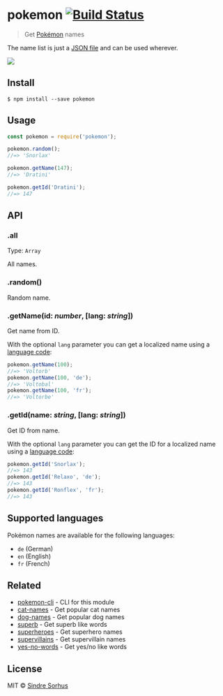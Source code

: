 # pokemon [![Build Status](https://travis-ci.org/sindresorhus/pokemon.svg?branch=master)](https://travis-ci.org/sindresorhus/pokemon)

> Get [Pokémon](https://en.wikipedia.org/wiki/Pok%C3%A9mon) names

The name list is just a [JSON file](pokemon.json) and can be used wherever.

![](header.jpg)


## Install

```
$ npm install --save pokemon
```


## Usage

```js
const pokemon = require('pokemon');

pokemon.random();
//=> 'Snorlax'

pokemon.getName(147);
//=> 'Dratini'

pokemon.getId('Dratini');
//=> 147
```


## API

### .all

Type: `Array`

All names.

### .random()

Random name.

### .getName(id: *number*, [lang: *string*])

Get name from ID.

With the optional `lang` parameter you can get a localized name using a [language code](https://en.wikipedia.org/wiki/ISO_639-1):

```js
pokemon.getName(100);
//=> 'Voltorb'
pokemon.getName(100, 'de');
//=> 'Voltobal'
pokemon.getName(100, 'fr');
//=> 'Voltorbe'
```

### .getId(name: *string*, [lang: *string*])

Get ID from name.

With the optional `lang` parameter you can get the ID for a localized name using a [language code](https://en.wikipedia.org/wiki/ISO_639-1):

```js
pokemon.getId('Snorlax');
//=> 143
pokemon.getId('Relaxo', 'de');
//=> 143
pokemon.getId('Ronflex', 'fr');
//=> 143
```


## Supported languages

Pokémon names are available for the following languages:

- `de` (German)
- `en` (English)
- `fr` (French)


## Related

- [pokemon-cli](https://github.com/sindresorhus/pokemon-cli) - CLI for this module
- [cat-names](https://github.com/sindresorhus/cat-names) - Get popular cat names
- [dog-names](https://github.com/sindresorhus/dog-names) - Get popular dog names
- [superb](https://github.com/sindresorhus/superb) - Get superb like words
- [superheroes](https://github.com/sindresorhus/superheroes) - Get superhero names
- [supervillains](https://github.com/sindresorhus/supervillains) - Get supervillain names
- [yes-no-words](https://github.com/sindresorhus/yes-no-words) - Get yes/no like words


## License

MIT © [Sindre Sorhus](https://sindresorhus.com)
